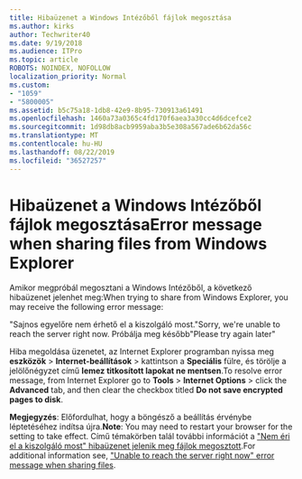 ```yaml
---
title: Hibaüzenet a Windows Intézőből fájlok megosztása
ms.author: kirks
author: Techwriter40
ms.date: 9/19/2018
ms.audience: ITPro
ms.topic: article
ROBOTS: NOINDEX, NOFOLLOW
localization_priority: Normal
ms.custom:
- "1059"
- "5800005"
ms.assetid: b5c75a18-1db8-42e9-8b95-730913a61491
ms.openlocfilehash: 1460a73a0365c4fd170f6aea3a30cc4d6dcefce2
ms.sourcegitcommit: 1d98db8acb9959aba3b5e308a567ade6b62da56c
ms.translationtype: MT
ms.contentlocale: hu-HU
ms.lasthandoff: 08/22/2019
ms.locfileid: "36527257"
---
```

# <a name="error-message-when-sharing-files-from-windows-explorer"></a><span data-ttu-id="844e6-102">Hibaüzenet a Windows Intézőből fájlok megosztása</span><span class="sxs-lookup"><span data-stu-id="844e6-102">Error message when sharing files from Windows Explorer</span></span>

<span data-ttu-id="844e6-103">Amikor megpróbál megosztani a Windows Intézőből, a következő hibaüzenet jelenhet meg:</span><span class="sxs-lookup"><span data-stu-id="844e6-103">When trying to share from Windows Explorer, you may receive the following error message:</span></span>
  
<span data-ttu-id="844e6-104">"Sajnos egyelőre nem érhető el a kiszolgáló most.</span><span class="sxs-lookup"><span data-stu-id="844e6-104">"Sorry, we're unable to reach the server right now.</span></span> <span data-ttu-id="844e6-105">Próbálja meg később"</span><span class="sxs-lookup"><span data-stu-id="844e6-105">Please try again later"</span></span>
  
<span data-ttu-id="844e6-106">Hiba megoldása üzenetet, az Internet Explorer programban nyissa meg **eszközök** \> **Internet-beállítások** \> kattintson a **Speciális** fülre, és törölje a jelölőnégyzet című **lemez titkosított lapokat ne mentsen**.</span><span class="sxs-lookup"><span data-stu-id="844e6-106">To resolve error message, from Internet Explorer go to **Tools** \> **Internet Options** \> click the **Advanced** tab, and then clear the checkbox titled **Do not save encrypted pages to disk**.</span></span>
  
 <span data-ttu-id="844e6-107">**Megjegyzés**: Előfordulhat, hogy a böngésző a beállítás érvénybe léptetéséhez indítsa újra.</span><span class="sxs-lookup"><span data-stu-id="844e6-107">**Note**: You may need to restart your browser for the setting to take effect.</span></span> <span data-ttu-id="844e6-108">Című témakörben talál további információt a ["Nem éri el a kiszolgáló most" hibaüzenet jelenik meg fájlok megosztott](https://go.microsoft.com/fwlink/?linkid=2022914).</span><span class="sxs-lookup"><span data-stu-id="844e6-108">For additional information see, ["Unable to reach the server right now" error message when sharing files](https://go.microsoft.com/fwlink/?linkid=2022914).</span></span>
  